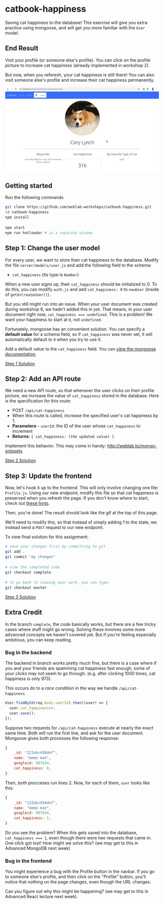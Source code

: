 # catbook-happiness

Saving cat happiness to the database! This exercise will give you extra practice using mongoose, and will get you more familiar with the `User` model.

## End Result

Visit your profile (or someone else's profile). You can click on the profile picture to increase cat happiness (already implemented in workshop 2).

But now, when you referesh, your cat happiness is still there! You can also visit someone else's profile and increase their cat happiness permanently.

![gif of solution](https://raw.githubusercontent.com/weblab-workshops/catbook-happiness/0ec86d485c989bb71defbeb315fc64fd0d17bbeb/docs/complete.gif)

## Getting started

Run the following commands

```bash
git clone https://github.com/weblab-workshops/catbook-happiness.git
cd catbook-happiness
npm install

npm start
npm run hotloader # in a separate window
```

## Step 1: Change the user model

For every user, we want to store their cat happiness to the database.
Modify the file `server/models/user.js` and add the following field to the schema:

- `cat_happiness` (its type is `Number`)

When a new user signs up, their `cat_happiness` should be initialized to 0. To do this, you can modify `auth.js` and add `cat_happiness: 0` to `newUser` (inside of `getOrCreateUser()`).

But you still might run into an issue. When your user document was created during workshop 6, we hadn't added this in yet. That means, in your user document right now, `cat_happiness === undefined`. This is a problem! We want your happiness to start at `0`, not `undefined`.

Fortunately, mongoose has an convenient solution. You can specify a **default value** for a schema field, so if `cat_happiness` was never set, it will automatically default to `0` when you try to use it.

Add a default value to the `cat_happiness` field. You can [view the mongoose documentation](https://mongoosejs.com/docs/defaults.html).

[Step 1 Solution](https://github.com/weblab-workshops/catbook-happiness/blob/master/docs/step1-solution.md)

## Step 2: Add an API route

We need a new API route, so that whenever the user clicks on their profile picture, we increase the value of `cat_happiness` stored in the database. Here is the specification for this route:

- POST `/api/cat-happiness`
- When this route is called, increase the specified user's cat happiness by 1.
- **Parameters** - `userId`: the ID of the user whose `cat_happiness` to increment
- **Returns**: `{ cat_happiness: (the updated value) }`

Implement this behavior. This may come in handy: http://weblab.to/mongo-snippets

[Step 2 Solution](https://github.com/weblab-workshops/catbook-happiness/blob/master/docs/step2-solution.md)

## Step 3: Update the frontend

Now, let's hook it up to the frontend. This will only involve changing one file: `Profile.js`. Using our new endpoint, modify this file so that cat happiness is preserved when you refresh the page. If you don't know where to start, check out [these hints](https://github.com/weblab-workshops/catbook-happiness/blob/master/docs/step3-hints.md).

Then, you're done! The result should look like the gif at the top of this page.

We'll need to modify this, so that instead of simply adding 1 to the state, we instead send a `POST` request to our new endpoint.

To view final solution for this assignment:

```bash
# save your changes first by committing to git
git add .
git commit "my changes"

# view the completed code
git checkout complete

# to go back to viewing your work, you can type:
git checkout master
```

[Step 3 Solution](https://github.com/weblab-workshops/catbook-happiness/blob/master/docs/step3-solution.md)

## Extra Credit

In the branch `complete`, the code basically works, but there are a few tricky cases where stuff might go wrong. Solving these involves some more advanced concepts we haven't covered yet. But if you're feeling especially ambitious, you can keep reading.

### Bug in the backend

The backend in branch works pretty much fine, but there is a case where if you and your friends are spamming cat happiness fast enough, some of your clicks may not seem to go through. (e.g. after clicking 1000 times, cat happiness is only 973).

This occurs do to a _race condition_ in the way we handle `/api/cat-happiness`.

```js
User.findById(req.body.userId).then((user) => {
  user.cat_happiness++;
  user.save();
});
```

Suppose two requests for `/api/cat-happiness` execute at nearly the exact same time. Both will run the first line, and ask for the user document. Mongoose gives both processes the following response:

```js
{
    _id: "123abc456def",
    name: "meme man",
    googleid: 987654,
    cat_happiness: 0,
}
```

Then, both procceses run lines 2. Now, for each of them, `user` looks like this:

```js
{
    _id: "123abc456def",
    name: "meme man",
    googleid: 987654,
    cat_happiness: 1,
}
```

Do you see the problem? When this gets saved into the database, `cat_happiness === 1`, even though there were two requests that came in. One click got lost! How might we solve this? (we may get to this in Advanced MongoDB next week)

### Bug in the frontend

You might experience a bug with the Profile button in the navbar. If you go to someone else's profile, and then click on the "Profile" button, you'll notice that nothing on the page changes, even though the URL changes.

Can you figure out why this might be happening? (we may get to this in Advanced React lecture next week)
